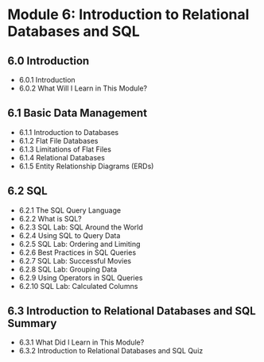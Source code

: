 # Module 6: Introduction to Relational Databases and SQL
## 6.0 Introduction
- 6.0.1 Introduction
- 6.0.2 What Will I Learn in This Module?
## 6.1 Basic Data Management
- 6.1.1 Introduction to Databases
- 6.1.2 Flat File Databases
- 6.1.3 Limitations of Flat Files
- 6.1.4 Relational Databases
- 6.1.5 Entity Relationship Diagrams (ERDs)
## 6.2 SQL
- 6.2.1 The SQL Query Language
- 6.2.2 What is SQL?
- 6.2.3 SQL Lab: SQL Around the World
- 6.2.4 Using SQL to Query Data
- 6.2.5 SQL Lab: Ordering and Limiting
- 6.2.6 Best Practices in SQL Queries
- 6.2.7 SQL Lab: Successful Movies
- 6.2.8 SQL Lab: Grouping Data
- 6.2.9 Using Operators in SQL Queries
- 6.2.10 SQL Lab: Calculated Columns
## 6.3 Introduction to Relational Databases and SQL Summary
- 6.3.1 What Did I Learn in This Module?
- 6.3.2 Introduction to Relational Databases and SQL Quiz
